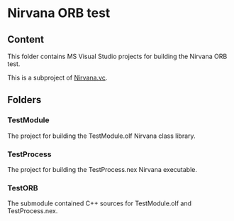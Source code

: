 # Nirvana ORB test

## Content

This folder contains MS Visual Studio projects for building the Nirvana ORB test.

This is a subproject of [Nirvana.vc](https://github.com/nirvanaos/nirvana.vc).

## Folders

### TestModule

The project for building the TestModule.olf Nirvana class library.

### TestProcess

The project for building the TestProcess.nex Nirvana executable.

### TestORB

The submodule contained C++ sources for TestModule.olf and TestProcess.nex.
